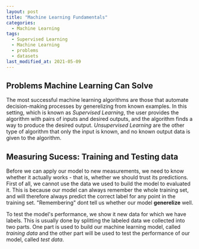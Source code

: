 ```yaml
---
layout: post
title: "Machine Learning Fundamentals"
categories:
  - Machine Learning
tags:
  - Supervised Learning
  - Machine Learning
  - problems
  - datasets
last_modified_at: 2021-05-09
---
```


## Problems Machine Learning Can Solve

The most successful machine learning algorithms are those that automate decision-making processes by generelizing from known examples. In this setting, which is known as *Supervised Learning*, the user provides the algorithm with pairs of inputs and desired outputs, and the algorithm finds a way to produce the desired output. *Unsupervised Learning* are the other type of algorithm that only the input is known, and no known output data is given to the algorithm.

## Measuring Sucess: Training and Testing data

Before we can apply our model to new measurements, we need to know whether it actually works - that is, whether we should trust its predictions. First of all, we cannot use the data we used to build the model to evaluated it. This is because our model can always remember the whole training set, and will therefore always predict the correct label for any point in the training set. "Remembering" dont tell us whether our model **generelize** well. 

To test the model's performance, we show it new data for which we have labels. This is usually done by splitting the labeled data we collected into two parts. One part is used to build our machine learning model, called *training data* and the other part will be used to test the performance of our model, called *test data*.